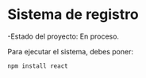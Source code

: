 <h1> Sistema de registro</h1>

-Estado del proyecto: En proceso.

Para ejecutar el sistema, debes poner:

``npm install react``
